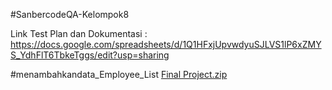 #SanbercodeQA-Kelompok8

Link Test Plan dan Dokumentasi :
https://docs.google.com/spreadsheets/d/1Q1HFxjUpvwdyuSJLVS1lP6xZMYS_YdhFlT6TbkeTggs/edit?usp=sharing


#menambahkandata_Employee_List  [Final Project.zip](https://github.com/achmadfarhanfebrianto/SanbercodeQA-Kelompok30/files/10833893/Final.Project.zip)
